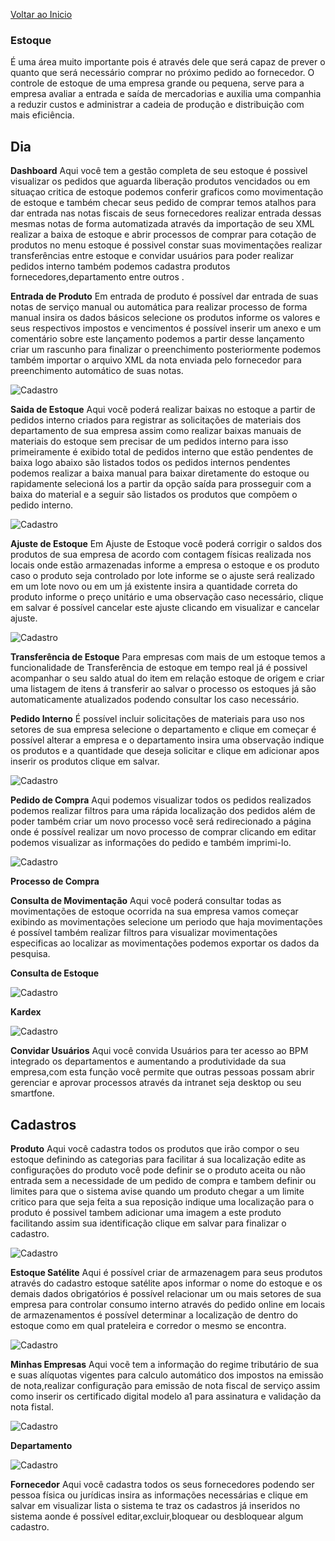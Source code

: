 [Voltar ao Inicio](../../)

### Estoque
É uma área muito importante pois é através dele que será capaz de prever o quanto que será necessário comprar no próximo pedido ao fornecedor.
O controle de estoque de uma empresa grande ou pequena, serve para a empresa avaliar a entrada e saída de mercadorias e auxilia uma companhia a reduzir custos e administrar a cadeia de produção e distribuição com mais eficiência.

## Dia
**Dashboard**
Aqui você tem a gestão completa de seu estoque é possivel visualizar os pedidos que aguarda liberação produtos vencidados ou em situaçao critica de estoque podemos conferir graficos como movimentação de estoque e também checar seus pedido de comprar temos atalhos para dar entrada nas notas fiscais de seus fornecedores realizar entrada dessas mesmas notas de forma automatizada através da importação de seu XML realizar a baixa de estoque e abrir processos de comprar para cotação de produtos no menu estoque é possivel constar suas movimentações realizar transferências entre estoque e convidar usuários para poder realizar pedidos interno também podemos cadastra produtos fornecedores,departamento entre outros .  


**Entrada de Produto**
Em entrada de produto é possível dar
entrada de suas notas de serviço manual ou automática para realizar processo de forma manual insira os dados básicos selecione os produtos informe os valores e seus respectivos impostos e vencimentos é possível inserir um anexo e um comentário sobre este lançamento podemos a partir desse lançamento criar um rascunho para finalizar o preenchimento posteriormente podemos também importar o arquivo XML da nota enviada pelo fornecedor para preenchimento automático de suas notas.

![Cadastro](../prints/ESTOQUE/DIA/entradadeprodutoestoque.png)

**Saida de Estoque**
Aqui vocẽ poderá realizar baixas no estoque a partir de pedidos interno criados para registrar as solicitações de materiais dos departamento de sua empresa assim como realizar baixas manuais de materiais do estoque sem precisar de um pedidos interno para isso primeiramente é exibido total de pedidos interno que estão pendentes de baixa logo abaixo são listados todos os pedidos internos pendentes podemos realizar a baixa manual para baixar diretamente do estoque ou rapidamente selecioná los a partir da opção saída para prosseguir com a baixa do material e a seguir são listados os produtos que compõem o pedido interno.

![Cadastro](../prints/ESTOQUE/DIA/saidadeestoque.png)

**Ajuste de Estoque**
Em Ajuste de Estoque você poderá corrigir o saldos dos produtos de sua empresa de acordo com contagem físicas realizada nos locais onde estão armazenadas informe a empresa o estoque e os produto caso o produto seja controlado por lote informe se o ajuste será realizado em um lote novo ou em um já existente insira a quantidade correta do produto informe o preço unitário e uma observação caso necessário, clique em salvar é possível cancelar este ajuste clicando em visualizar e cancelar ajuste.

![Cadastro](../prints/ESTOQUE/DIA/ajustedeestoque.png)

**Transferência de Estoque**
Para empresas com mais de um estoque temos a funcionalidade de Transferência de estoque em tempo real já é possivel acompanhar o seu saldo atual do item em relação estoque de origem e criar uma listagem de itens á transferir ao salvar o processo os estoques já são automaticamente atualizados podendo consultar los caso necessário.

**Pedido Interno**
É possível incluir solicitações de materiais para uso nos setores de sua empresa selecione o departamento e clique em começar é possível alterar a empresa e o departamento insira uma observação indique os produtos e a quantidade que deseja solicitar e clique em adicionar apos inserir os produtos clique em salvar.

![Cadastro](../prints/ESTOQUE/DIA/pedidointerno.png)

**Pedido de Compra**
Aqui podemos visualizar todos os pedidos realizados podemos realizar filtros para uma rápida localização dos pedidos além de poder também criar um novo processo você será redirecionado a página onde é possível realizar um novo processo de comprar clicando em editar podemos visualizar as informações do pedido e também imprimi-lo.

![Cadastro](../prints/ESTOQUE/DIA/pedidodecompra.png)

**Processo de Compra**

**Consulta de Movimentação**
Aqui você poderá consultar todas as movimentações de estoque ocorrida na sua empresa vamos começar exibindo as movimentações selecione um periodo que haja movimentações é possível também realizar filtros para visualizar movimentações especificas ao localizar as movimentações podemos exportar os dados da pesquisa.

**Consulta de Estoque**

![Cadastro](../prints/ESTOQUE/DIA/consultadeestoque.png)

**Kardex**

![Cadastro](../prints/ESTOQUE/DIA/Kardex.png)

**Convidar Usuários**
Aqui você convida Usuários para ter acesso ao BPM integrado os departamentos e aumentando a produtividade da sua empresa,com esta função você permite que outras pessoas possam abrir gerenciar e aprovar processos através da intranet seja desktop ou seu smartfone.

## Cadastros
**Produto**
Aqui você cadastra todos os produtos que irão compor o seu estoque definindo as categorias para facilitar á sua localização edite as configurações do produto você pode definir se o produto aceita ou não entrada sem a necessidade de um pedido de compra e tambem definir ou limites para que o sistema avise quando um produto chegar a um limite critico para que seja feita a sua reposição indique uma localização para o produto é possivel tambem adicionar uma imagem a este produto facilitando assim sua identificação clique em salvar para finalizar o cadastro.

![Cadastro](../prints/ESTOQUE/CADASTROS/classedeproduto.png)

**Estoque Satélite**
Aqui é possível criar de armazenagem para seus produtos através do cadastro estoque satélite apos informar o nome do estoque e os demais dados obrigatórios é possível relacionar um ou mais setores de sua empresa para controlar consumo interno através do pedido online em locais de armazenamentos é possível determinar a localização de dentro do estoque como em qual prateleira e corredor o mesmo se encontra.

![Cadastro](../prints/ESTOQUE/CADASTROS/estoquesatelite.png)

**Minhas Empresas**
Aqui vocẽ tem a informação do regime tributário de sua e suas alíquotas vigentes para calculo automático dos impostos na emissão de nota,realizar configuração para emissão de nota fiscal de serviço assim como inserir os certificado digital modelo a1 para assinatura e validação da nota fistal.

![Cadastro](../prints/ESTOQUE/CADASTROS/cadastrominhaempressa.png)

**Departamento**

![Cadastro](../prints/ESTOQUE/CADASTROS/cadastrodedepartamento.png)

**Fornecedor**
Aqui você cadastra todos os seus fornecedores podendo ser pessoa física ou jurídicas insira as informações necessárias e clique em salvar em visualizar lista o sistema te traz os cadastros já inseridos no sistema aonde é possível editar,excluir,bloquear ou desbloquear algum cadastro.
